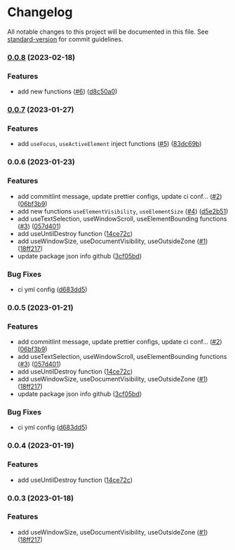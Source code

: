 # Changelog

All notable changes to this project will be documented in this file. See [standard-version](https://github.com/conventional-changelog/standard-version) for commit guidelines.

### [0.0.8](https://github.com/volvachev/angularuse/compare/v0.0.7...v0.0.8) (2023-02-18)


### Features

* add new functions ([#6](https://github.com/volvachev/angularuse/issues/6)) ([d8c50a0](https://github.com/volvachev/angularuse/commit/d8c50a0fc3dd39503ffebe0ea31e2f6bd880b2f1))

### [0.0.7](https://github.com/volvachev/angularuse/compare/v0.0.6...v0.0.7) (2023-01-27)


### Features

* add `useFocus`, `useActiveElement` inject functions ([#5](https://github.com/volvachev/angularuse/issues/5)) ([83dc69b](https://github.com/volvachev/angularuse/commit/83dc69b62d8244cf250190ca61e457a85a34dbbb))

### 0.0.6 (2023-01-23)


### Features

* add commitlint message, update prettier configs, update ci conf… ([#2](https://github.com/volvachev/angularuse/issues/2)) ([06bf3b9](https://github.com/volvachev/angularuse/commit/06bf3b9e035ad22d0e102052793e7654a3300ddd))
* add new functions `useElementVisibility`, `useElementSize` ([#4](https://github.com/volvachev/angularuse/issues/4)) ([d5e2b51](https://github.com/volvachev/angularuse/commit/d5e2b51d9833209a0bb5832a28ed495a3c712cbe))
* add useTextSelection, useWindowScroll, useElementBounding functions ([#3](https://github.com/volvachev/angularuse/issues/3)) ([057d401](https://github.com/volvachev/angularuse/commit/057d40180c4817eab0a3bb272f5edacc8c7750bb))
* add useUntilDestroy function ([14ce72c](https://github.com/volvachev/angularuse/commit/14ce72c8cc65c2ce25b11794ef15784f034a0af3))
* add useWindowSize, useDocumentVisibility, useOutsideZone ([#1](https://github.com/volvachev/angularuse/issues/1)) ([18ff217](https://github.com/volvachev/angularuse/commit/18ff217f050d1e035c6a875085f37546cb49685a))
* update package json info github ([3cf05bd](https://github.com/volvachev/angularuse/commit/3cf05bd949a637f1f12666bcc7fe301b0117d9c4))


### Bug Fixes

* ci yml config ([d683dd5](https://github.com/volvachev/angularuse/commit/d683dd53c3ec5ed4d02fc53663fdcafb397554c2))

### 0.0.5 (2023-01-21)


### Features

* add commitlint message, update prettier configs, update ci conf… ([#2](https://github.com/volvachev/angularuse/issues/2)) ([06bf3b9](https://github.com/volvachev/angularuse/commit/06bf3b9e035ad22d0e102052793e7654a3300ddd))
* add useTextSelection, useWindowScroll, useElementBounding functions ([#3](https://github.com/volvachev/angularuse/issues/3)) ([057d401](https://github.com/volvachev/angularuse/commit/057d40180c4817eab0a3bb272f5edacc8c7750bb))
* add useUntilDestroy function ([14ce72c](https://github.com/volvachev/angularuse/commit/14ce72c8cc65c2ce25b11794ef15784f034a0af3))
* add useWindowSize, useDocumentVisibility, useOutsideZone ([#1](https://github.com/volvachev/angularuse/issues/1)) ([18ff217](https://github.com/volvachev/angularuse/commit/18ff217f050d1e035c6a875085f37546cb49685a))
* update package json info github ([3cf05bd](https://github.com/volvachev/angularuse/commit/3cf05bd949a637f1f12666bcc7fe301b0117d9c4))


### Bug Fixes

* ci yml config ([d683dd5](https://github.com/volvachev/angularuse/commit/d683dd53c3ec5ed4d02fc53663fdcafb397554c2))

### 0.0.4 (2023-01-19)


### Features

* add useUntilDestroy function ([14ce72c](https://github.com/volvachev/angularuse/commit/14ce72c8cc65c2ce25b11794ef15784f034a0af3))

### 0.0.3 (2023-01-18)


### Features

* add useWindowSize, useDocumentVisibility, useOutsideZone ([#1](https://github.com/volvachev/angularuse/issues/1)) ([18ff217](https://github.com/volvachev/angularuse/commit/18ff217f050d1e035c6a875085f37546cb49685a))
